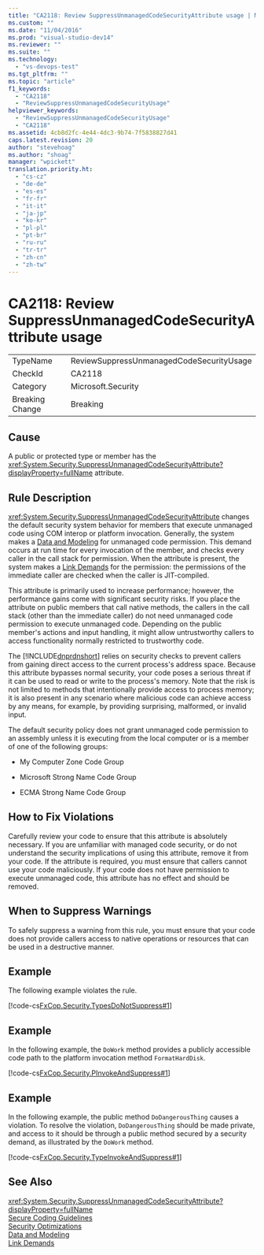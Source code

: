 ```yaml
---
title: "CA2118: Review SuppressUnmanagedCodeSecurityAttribute usage | Microsoft Docs"
ms.custom: ""
ms.date: "11/04/2016"
ms.prod: "visual-studio-dev14"
ms.reviewer: ""
ms.suite: ""
ms.technology: 
  - "vs-devops-test"
ms.tgt_pltfrm: ""
ms.topic: "article"
f1_keywords: 
  - "CA2118"
  - "ReviewSuppressUnmanagedCodeSecurityUsage"
helpviewer_keywords: 
  - "ReviewSuppressUnmanagedCodeSecurityUsage"
  - "CA2118"
ms.assetid: 4cb8d2fc-4e44-4dc3-9b74-7f5838827d41
caps.latest.revision: 20
author: "stevehoag"
ms.author: "shoag"
manager: "wpickett"
translation.priority.ht: 
  - "cs-cz"
  - "de-de"
  - "es-es"
  - "fr-fr"
  - "it-it"
  - "ja-jp"
  - "ko-kr"
  - "pl-pl"
  - "pt-br"
  - "ru-ru"
  - "tr-tr"
  - "zh-cn"
  - "zh-tw"
---
```

# CA2118: Review SuppressUnmanagedCodeSecurityAttribute usage
|||  
|-|-|  
|TypeName|ReviewSuppressUnmanagedCodeSecurityUsage|  
|CheckId|CA2118|  
|Category|Microsoft.Security|  
|Breaking Change|Breaking|  
  
## Cause  
 A public or protected type or member has the <xref:System.Security.SuppressUnmanagedCodeSecurityAttribute?displayProperty=fullName> attribute.  
  
## Rule Description  
 <xref:System.Security.SuppressUnmanagedCodeSecurityAttribute> changes the default security system behavior for members that execute unmanaged code using COM interop or platform invocation. Generally, the system makes a [Data and Modeling](http://msdn.microsoft.com/en-us/Library/8c37635d-e2c1-4b64-a258-61d9e87405e6) for unmanaged code permission. This demand occurs at run time for every invocation of the member, and checks every caller in the call stack for permission. When the attribute is present, the system makes a [Link Demands](http://msdn.microsoft.com/en-us/Library/a33fd5f9-2de9-4653-a4f0-d9df25082c4d) for the permission: the permissions of the immediate caller are checked when the caller is JIT-compiled.  
  
 This attribute is primarily used to increase performance; however, the performance gains come with significant security risks. If you place the attribute on public members that call native methods, the callers in the call stack (other than the immediate caller) do not need unmanaged code permission to execute unmanaged code. Depending on the public member's actions and input handling, it might allow untrustworthy callers to access functionality normally restricted to trustworthy code.  
  
 The [!INCLUDE[dnprdnshort](../code-quality/includes/dnprdnshort_md.md)] relies on security checks to prevent callers from gaining direct access to the current process's address space. Because this attribute bypasses normal security, your code poses a serious threat if it can be used to read or write to the process's memory. Note that the risk is not limited to methods that intentionally provide access to process memory; it is also present in any scenario where malicious code can achieve access by any means, for example, by providing surprising, malformed, or invalid input.  
  
 The default security policy does not grant unmanaged code permission to an assembly unless it is executing from the local computer or is a member of one of the following groups:  
  
-   My Computer Zone Code Group  
  
-   Microsoft Strong Name Code Group  
  
-   ECMA Strong Name Code Group  
  
## How to Fix Violations  
 Carefully review your code to ensure that this attribute is absolutely necessary. If you are unfamiliar with managed code security, or do not understand the security implications of using this attribute, remove it from your code. If the attribute is required, you must ensure that callers cannot use your code maliciously. If your code does not have permission to execute unmanaged code, this attribute has no effect and should be removed.  
  
## When to Suppress Warnings  
 To safely suppress a warning from this rule, you must ensure that your code does not provide callers access to native operations or resources that can be used in a destructive manner.  
  
## Example  
 The following example violates the rule.  
  
 [!code-cs[FxCop.Security.TypesDoNotSuppress#1](../code-quality/codesnippet/CSharp/ca2118-review-suppressunmanagedcodesecurityattribute-usage_1.cs)]  
  
## Example  
 In the following example, the `DoWork` method provides a publicly accessible code path to the platform invocation method `FormatHardDisk`.  
  
 [!code-cs[FxCop.Security.PInvokeAndSuppress#1](../code-quality/codesnippet/CSharp/ca2118-review-suppressunmanagedcodesecurityattribute-usage_2.cs)]  
  
## Example  
 In the following example, the public method `DoDangerousThing` causes a violation. To resolve the violation, `DoDangerousThing` should be made private, and access to it should be through a public method secured by a security demand, as illustrated by the `DoWork` method.  
  
 [!code-cs[FxCop.Security.TypeInvokeAndSuppress#1](../code-quality/codesnippet/CSharp/ca2118-review-suppressunmanagedcodesecurityattribute-usage_3.cs)]  
  
## See Also  
 <xref:System.Security.SuppressUnmanagedCodeSecurityAttribute?displayProperty=fullName>   
 [Secure Coding Guidelines](http://msdn.microsoft.com/en-us/Library/4f882d94-262b-4494-b0a6-ba9ba1f5f177)   
 [Security Optimizations](http://msdn.microsoft.com/en-us/cf255069-d85d-4de3-914a-e4625215a7c0)   
 [Data and Modeling](http://msdn.microsoft.com/en-us/Library/8c37635d-e2c1-4b64-a258-61d9e87405e6)   
 [Link Demands](http://msdn.microsoft.com/en-us/Library/a33fd5f9-2de9-4653-a4f0-d9df25082c4d)